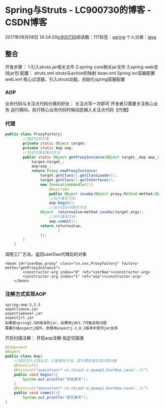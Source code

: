# Spring与Struts - LC900730的博客 - CSDN博客
2017年08月08日 14:24:20[lc900730](https://me.csdn.net/LC900730)阅读数：117标签：[spring](https://so.csdn.net/so/search/s.do?q=spring&t=blog)
个人分类：[java](https://blog.csdn.net/LC900730/article/category/7027036)
## 整合
开发步骤： 
    1.引入struts.jar相关文件 
    2.spring-core相关jar文件 
    3.spring-web支持jar包 
配置： 
    struts.xml     struts与action的映射 
    bean.xml     Spring ioc容器配置 
    web.xml     核心过滤器，引入struts功能，初始化spring容器配置
### AOP
业务代码与关注点代码分离的好处： 
    关注点写一次即可 
    开发者只需要关注核心业务 
    运行期间，执行核心业务代码时候动态植入关注点代码【代理】
### 代理
```java
public class ProxyFactory{
        //维护目标对象
        private static Object target;
        private static Aop aop;
        //生成代理对象的方法
        public static Object getProxyInstance(Object target_,Aop aop_){
            target=target_;
            aop=aop_;
            return Proxy.newProxyInstance(
                target.getClass().getClassLoader(),
                target.getClass().getInterfaces(),
                new InvocationHandler(){
                    @Override
                    public Object invoke(Object proxy,Method method,Object[] args) throws Throwable{
                    //执行重复代码
                    aop.begin();
                    //执行目标对象的方法
                Object  returnvalue=method.invoke(target,args);
                    //执行重复代码
                    aop.commit();
                return returnvalue;
                        }
                });
        }
    }
```
调用工厂方法，返回userDao代理后的对象
```
<bean id="userDao_proxy" class="cn.xxx.ProxyFactory" factory-metho="getProxyInstance">
        <constructor-arg index="0" ref="userDao"><constructor-arg>
        <constructor-arg index="1" ref="aop"><constructor-arg>
    </bean>
```
### 注解方式实现AOP
```
spring-aop-3.2.5
aopalliance.jar
aspectjweaver.jar
aspectjrt.jar
如果是spring2.5的版本的jar，如果用jdk1.7可能会有问题
需要升级aspectj组件，即使用aspectj-1.8.2版本中提供jar支持
```
开启扫描注解： 
    开启aop注解 
指定切面类
```java
@Component
@Aspect
public class Aop{
    //指定切入点表达式，拦截哪些方法，即为哪些类生成代理对象
    @Pointcut()
    @Pointcut("execution(* cn.itcast.e_myaop1.UserDao.save(..))")
    public void begin(){
        System.out.println("开始事务"); 
    }
    @Pointcut("execution(* cn.itcast.e_myaop1.UserDao.save(..))")
    public void commit(){
        System.out.println("提交事务");
}
```
